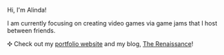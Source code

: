 Hi, I'm Alinda!

I am currently focusing on creating video games via game jams that I host between friends.

✣ Check out my [portfolio website](https://alinda.dev) and my blog, [The Renaissance](https://www.the-renaissance.org/)!
